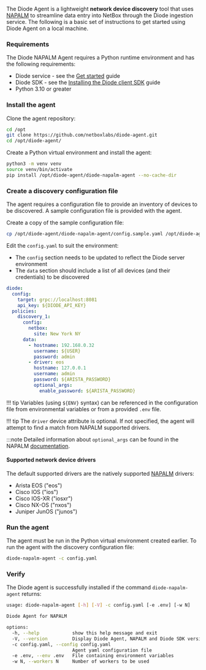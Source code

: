 The Diode Agent is a lightweight **network device discovery** tool that uses [NAPALM](https://github.com/napalm-automation/napalm) to streamline data entry into NetBox through the Diode ingestion service. The following is a basic set of instructions to get started using Diode Agent on a local machine.

### Requirements

The Diode NAPALM Agent requires a Python runtime environment and has the following requirements:

- Diode service - see the [Get started](diode-get-started.md) guide
- Diode SDK - see the [Installing the Diode client SDK](diode-client.md) guide
- Python 3.10 or greater

### Install the agent

Clone the agent repository:
```bash
cd /opt
git clone https://github.com/netboxlabs/diode-agent.git
cd /opt/diode-agent/
```

Create a Python virtual environment and install the agent:
```bash
python3 -m venv venv
source venv/bin/activate
pip install /opt/diode-agent/diode-napalm-agent --no-cache-dir
```

### Create a discovery configuration file

The agent requires a configuration file to provide an inventory of devices to be discovered. A sample configuration file is provided with the agent.

Create a copy of the sample configuration file:
```bash
cp /opt/diode-agent/diode-napalm-agent/config.sample.yaml /opt/diode-agent/config.yaml
```

Edit the `config.yaml` to suit the environment:

- The `config` section needs to be updated to reflect the Diode server environment
- The `data` section should include a list of all devices (and their credentials) to be discovered

```yaml
diode:
  config:
    target: grpc://localhost:8081
    api_key: ${DIODE_API_KEY}
  policies:
    discovery_1:
      config:
        netbox:
          site: New York NY
      data:
        - hostname: 192.168.0.32
          username: ${USER}
          password: admin
        - driver: eos
          hostname: 127.0.0.1
          username: admin
          password: ${ARISTA_PASSWORD}
          optional_args:
            enable_password: ${ARISTA_PASSWORD}
```

!!! tip
    Variables (using `${ENV}` syntax) can be referenced in the configuration file from environmental variables or from a provided `.env` file.

!!! tip
    The `driver` device attribute is optional. If not specified, the agent will attempt to find a match from NAPALM supported drivers.

:::note
    Detailed information about `optional_args` can be found in the NAPALM [documentation](https://napalm.readthedocs.io/en/latest/support/#optional-arguments).

#### Supported network device drivers

The default supported drivers are the natively supported [NAPALM](https://napalm.readthedocs.io/en/latest/#supported-network-operating-systems) drivers:

- Arista EOS ("eos")
- Cisco IOS ("ios")
- Cisco IOS-XR ("iosxr")
- Cisco NX-OS ("nxos")
- Juniper JunOS ("junos")

### Run the agent

The agent must be run in the Python virtual environment created earlier. To run the agent with the discovery configuration file:
```bash
diode-napalm-agent -c config.yaml
```

### Verify

The Diode agent is successfully installed if the command `diode-napalm-agent` returns:
```{.bash .no-copy}
usage: diode-napalm-agent [-h] [-V] -c config.yaml [-e .env] [-w N]

Diode Agent for NAPALM

options:
  -h, --help            show this help message and exit
  -V, --version         Display Diode Agent, NAPALM and Diode SDK versions
  -c config.yaml, --config config.yaml
                        Agent yaml configuration file
  -e .env, --env .env   File containing environment variables
  -w N, --workers N     Number of workers to be used
```
